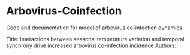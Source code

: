 # Arbovirus-Coinfection
Code and documentation for model of arbovirus co-infection dynamics

Title: Interactions between seasonal temperature variation and temporal synchrony drive increased arbovirus co-infection incidence
Authors:
